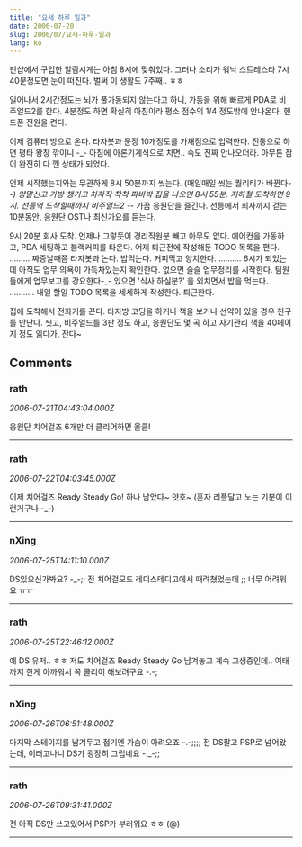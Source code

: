 ```yaml
---
title: "요새 하루 일과"
date: 2006-07-20
slug: 2006/07/요새-하루-일과
lang: ko
---
```


펀샵에서 구입한 알람시계는 아침 8시에 맞춰있다.
그러나 소리가 워낙 스트레스라 7시 40분정도면 눈이 떠진다.
벌써 이 생활도 7주째.. ㅎㅎ

일어나서 2시간정도는 뇌가 풀가동되지 않는다고 하니, 
가동을 위해 빠르게 PDA로 비주얼드2를 한다. 
4분정도 하면 확실히 아침이라 평소 점수의 1/4 정도밖에 안나온다.
핸드폰 전원을 켠다.

이제 컴퓨터 방으로 온다. 타자봇과 문장 10개정도를 가채점으로 입력한다.
진퉁으로 하면 평타 왕창 깎이니 -_- 아침에 아론기계식으로 치면.. 속도 진짜 안나오더라.
아무튼 잠이 완전히 다 깬 상태가 되었다.

언제 시작했는지와는 무관하게 8시 50분까지 씻는다. (매일매일 씻는 퀄리티가 바뀐다-_-)
양말신고 가방 챙기고 차자작 착착 파바박 집을 나오면 8시 55분.
지하철 도착하면 9시. 선릉역 도착할때까지 비주얼드2 -_- 가끔 응원단을 즐긴다.
선릉에서 회사까지 걷는 10분동안, 응원단 OST나 최신가요를 듣는다.

9시 20분 회사 도착. 언제나 그렇듯이 경리직원분 빼고 아무도 없다.
에어컨을 가동하고, PDA 세팅하고 블랙커피를 타온다. 
어제 퇴근전에 작성해둔 TODO 목록을 편다. 
.........
짜증날때쯤 타자봇과 논다. 
밥먹는다. 커피먹고 양치한다.
.......... 
6시가 되었는데 아직도 업무 의욕이 가득차있는지 확인한다.
없으면 슬슬 업무정리를 시작한다. 팀원들에게 업무보고를 강요한다-_-
있으면 '식사 하실분?' 을 외치면서 밥을 먹는다.
...........
내일 할일 TODO 목록을 세세하게 작성한다.
퇴근한다.

집에 도착해서 전화기를 끈다.
타자방 코딩을 하거나 책을 보거나 선약이 있을 경우 친구를 만난다.
씻고, 비주얼드를 3판 정도 하고, 응원단도 몇 곡 하고 자기관리 책을 
40페이지 정도 읽다가,
잔다~

## Comments

### rath
*2006-07-21T04:43:04.000Z*

응원단 치어걸즈 6개만 더 클리어하면 올클!

---

### rath
*2006-07-22T04:03:45.000Z*

이제 치어걸즈 Ready Steady Go! 하나 남았다~ 얏호~
(혼자 리플달고 노는 기분이 이런거구나 -_-)

---

### nXing
*2006-07-25T14:11:10.000Z*

DS있으신가봐요? -_-;;
전 치어걸모드 레디스테디고에서 때려쳤었는데 ;; 너무 어려워요 ㅠㅠ

---

### rath
*2006-07-25T22:46:12.000Z*

예 DS 유저.. ㅎㅎ 저도 치어걸즈 Ready Steady Go 
남겨놓고 계속 고생중인데.. 여태까지 한게 아까워서 꼭 클리어 해보려구요 -.-;

---

### nXing
*2006-07-26T06:51:48.000Z*

마지막 스테이지를 남겨두고 접기엔 가슴이 아려오죠 -.-;;;;
전 DS팔고 PSP로 넘어왔는데, 이러고나니 DS가 굉장히 그립네요  -._-;;

---

### rath
*2006-07-26T09:31:41.000Z*

전 아직 DS만 쓰고있어서 PSP가 부러워요 ㅎㅎ (@)

---

